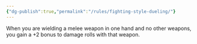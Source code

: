 ```yaml
---
{"dg-publish":true,"permalink":"/rules/fighting-style-dueling/"}
---
```


When you are wielding a melee weapon in one hand and no other weapons, you gain a +2 bonus to damage rolls with that weapon.